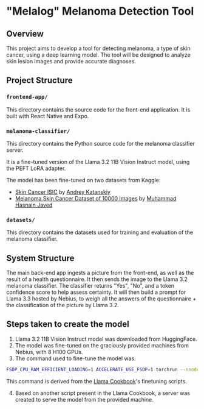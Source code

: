 # "Melalog" Melanoma Detection Tool

## Overview

This project aims to develop a tool for detecting melanoma, a type of skin cancer, using a deep learning model. The tool will be designed to analyze skin lesion images and provide accurate diagnoses.

## Project Structure

### `frontend-app/`

This directory contains the source code for the front-end application. It is built with React Native and Expo.

### `melanoma-classifier/`

This directory contains the Python source code for the melanoma classifier server.

It is a fine-tuned version of the Llama 3.2 11B Vision Instruct model, using the PEFT LoRA adapter.

The model has been fine-tuned on two datasets from Kaggle:

- [Skin Cancer ISIC](https://www.kaggle.com/datasets/nodoubttome/skin-cancer9-classesisic) by [Andrey Katanskiy](https://www.kaggle.com/nodoubttome)
- [Melanoma Skin Cancer Dataset of 10000 Images](https://www.kaggle.com/datasets/hasnainjaved/melanoma-skin-cancer-dataset-of-10000-images) by [Muhammad Hasnain Javed](https://www.kaggle.com/hasnainjaved)

### `datasets/`

This directory contains the datasets used for training and evaluation of the melanoma classifier.

## System Structure
The main back-end app ingests a picture from the front-end, as well as the result of a health questionnaire. It then sends the image to the Llama 3.2 melanoma classifier. The classifier returns "Yes", "No", and a token confidence score to help assess certainty. It will then build a prompt for Llama 3.3 hosted by Nebius, to weigh all the answers of the questionnaire + the classification of the picture by Llama 3.2.

## Steps taken to create the model

1. Llama 3.2 11B Vision Instruct model was downloaded from HuggingFace.
2. The model was fine-tuned on the graciously provided machines from Nebius, with 8 H100 GPUs.
3. The command used to fine-tune the model was:

```bash
FSDP_CPU_RAM_EFFICIENT_LOADING=1 ACCELERATE_USE_FSDP=1 torchrun --nnodes 1 --nproc_per_node 8 finetuning/finetuning.py --enable_fsdp --lr 1e-5  --num_epochs 5 --batch_size_training 1 --model_name meta-llama/Llama-3.2-11B-Vision-Instruct --dist_checkpoint_root_folder ./finetuned_model --dist_checkpoint_folder fine-tuned  --use_fast_kernels --dataset "custom_dataset" --custom_dataset.test_split "test" --custom_dataset.file "finetuning/datasets/ocrvqa_dataset.py"  --run_validation True --batching_strategy padding
```
 This command is derived from the [Llama Cookbook](https://github.com/meta-llama/llama-cookbook/blob/main/getting-started/finetuning/finetune_vision_model.md)'s finetuning scripts.

 4. Based on another script present in the Llama Cookbook, a server was created to serve the model from the provided machine.
